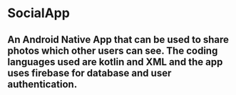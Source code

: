 # SocialApp
## An Android Native App that can be used to share photos which other users can see. The coding languages used are kotlin and XML and the app uses firebase for database and user authentication.

